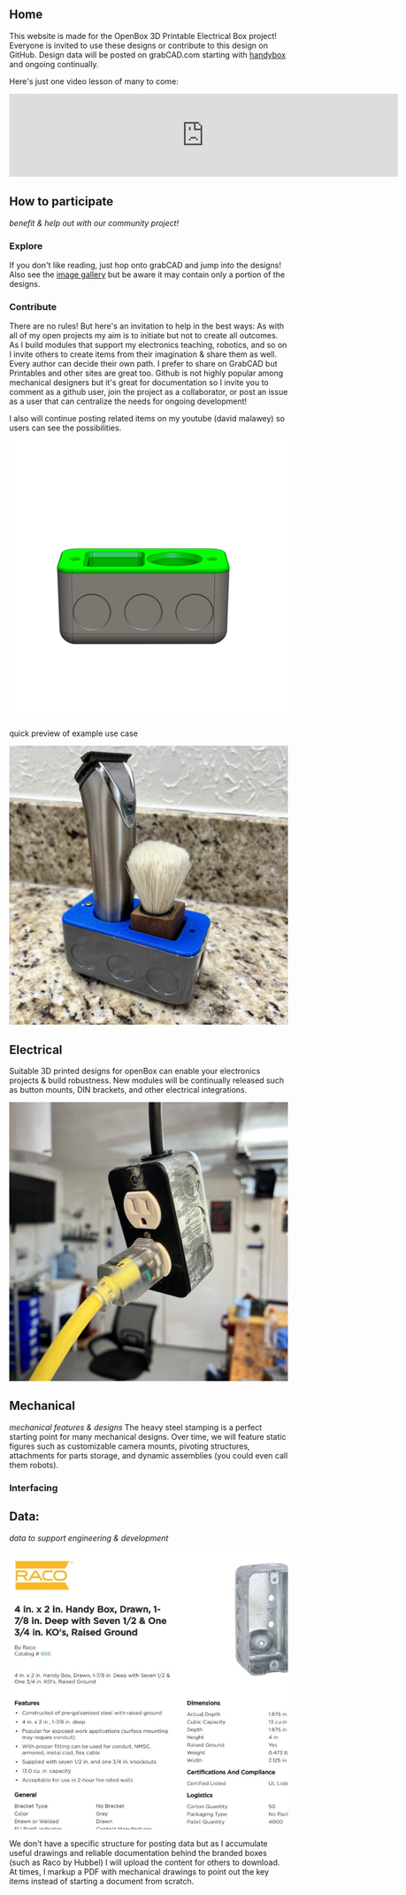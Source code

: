 ## Home

This website is made for the OpenBox 3D Printable Electrical Box project!  Everyone is invited to use these designs or contribute to this design on GitHub.  Design data will be posted on grabCAD.com starting with [handybox](https://grabcad.com/library/handybox-1) and ongoing continually.

Here's just one video lesson of many to come:
<iframe width="703" src="https://www.youtube.com/embed/VLrEtrU10ow" title="Build a DIY power supply for powering electronics - using openBox" frameborder="0" allow="accelerometer; autoplay; clipboard-write; encrypted-media; gyroscope; picture-in-picture; web-share" referrerpolicy="strict-origin-when-cross-origin" allowfullscreen></iframe>

## How to participate
_benefit & help out with our community project!_

### Explore
If you don't like reading, just hop onto grabCAD and jump into the designs!  Also see the [image gallery](gallery.md) but be aware it may contain only a portion of the designs.

### Contribute
There are no rules!  But here's an invitation to help in the best ways: As with all of my open projects my aim is to initiate but not to create all outcomes.  As I build modules that support my electronics teaching, robotics, and so on I invite others to create items from their imagination & share them as well.  Every author can decide their own path.  I prefer to share on GrabCAD but Printables and other sites are great too.  Github is not highly popular among mechanical designers but it's great for documentation so I invite you to comment as a github user, join the project as a collaborator, or post an issue as a user that can centralize the needs for ongoing development!  

I also will continue posting related items on my youtube (david malawey) so users can see the possibilities.

![main_image](img/img_assembly2.jpg) 

quick preview of example use case

![demo1](img/img_demo1.jpg 'class=image-25')

## Electrical
Suitable 3D printed designs for openBox can enable your electronics projects & build robustness. New modules will be continually released such as button mounts, DIN brackets, and other electrical integrations.

![demo_electrical](img/img_demo2.jpg 'class=image-25')

## Mechanical
_mechanical features & designs_
The heavy steel stamping is a perfect starting point for many mechanical designs.  Over time, we will feature static figures such as customizable camera mounts, pivoting structures, attachments for parts storage, and dynamic assemblies (you could even call them robots).

### Interfacing


## Data:
_data to support engineering & development_

![image techsheet](img/img_racoData1.jpg 'class=image-25')

We don't have a specific structure for posting data but as I accumulate useful drawings and reliable documentation behind the branded boxes (such as Raco by Hubbel) I will upload the content for others to download.  At times, I markup a PDF with mechanical drawings to point out the key items instead of starting a document from scratch.

